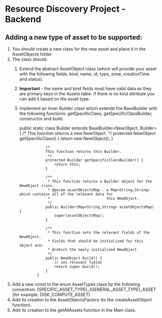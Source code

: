 # Resource Discovery Project - Backend

## Adding a new type of asset to be supported:
1. You should create a new class for the new asset and place it in the AssetObjects folder 
1. The class should:
    1. Extend the abstract AssetObject class (which will provide your asset with the following 
       fields: kind, name, id, type, zone, creationTime and status).
    1. **Important** - the name and kind fields most have valid data as they are primary keys
        in the Assets table. If there is no kind attribute you can add it based on the asset type. 
    1. Implement an inner Builder class which extends the BaseBuilder with the following functions:
        getSpecificClass, getSpecificClassBuilder, constructor and build.
        
        <addr> public static class Builder extends BaseBuilder<NewObject, Builder> {
                       /*
                       This function returns a new NewObject.
                        */
                       protected NewObject getSpecificClass() {
                           return new NewObject();
                       }
               
                       /*
                       This function returns this Builder.
                        */
                       protected Builder getSpecificClassBuilder() {
                           return this;
                       }
               
                       /**
                        * This function returns a Builder object for the NewObject class.
                        * @param assetObjectsMap - a Map<String,String> which contains all of the relevant data for
                        *                          this NewObject.
                        */
                       public Builder(Map<String,String> assetObjectsMap) {
                           super(assetObjectsMap);
                       }
               
                       /**
                        * This function sets the relevant fields of the NewObject.
                        * Fields that should be initialized for this object are: 
                        * @return the newly initialized NewObject
                        */
                       public NewObject build() {
                           // set relevant fields
                           return super.build();
                       }
                   }
        </addr>
1. Add a new const to the enum AssetTypes class by the following convention:
    {SPECIFIC_ASSET_TYPE}_{GENERAL_ASSET_TYPE}_ASSET (for example: DISK_COMPUTE_ASSET)
1. Add its creation to the AssetObjectsFactory (to the createAssetObject function).
1. Add its creation to the getAllAssets function in the Main class.

